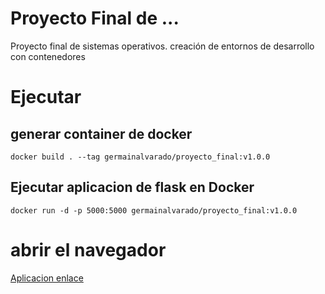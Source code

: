 # Proyecto Final de ...
Proyecto final de sistemas operativos. creación de entornos de desarrollo con contenedores

# Ejecutar
## generar container de docker
~~~
docker build . --tag germainalvarado/proyecto_final:v1.0.0
~~~~

## Ejecutar aplicacion de flask en Docker
~~~
docker run -d -p 5000:5000 germainalvarado/proyecto_final:v1.0.0
~~~

# abrir el navegador
<a href="http://127.0.0.1:5000/"> Aplicacion enlace </a>
